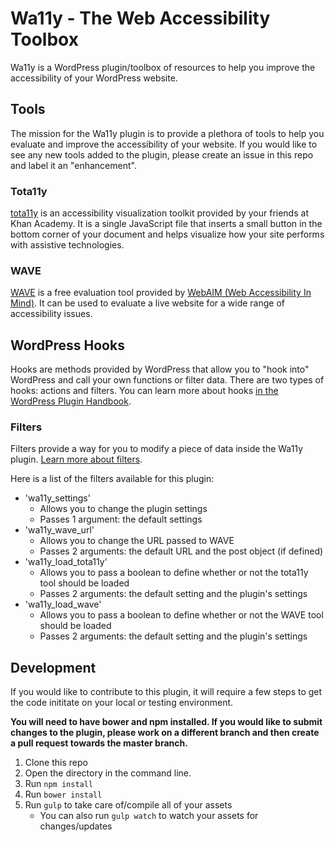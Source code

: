 # Wa11y - The Web Accessibility Toolbox

Wa11y is a WordPress plugin/toolbox of resources to help you improve the accessibility of your WordPress website.

## Tools

The mission for the Wa11y plugin is to provide a plethora of tools to help you evaluate and improve the accessibility of your website. If you would like to see any new tools added to the plugin, please create an issue in this repo and label it an "enhancement".

### Tota11y

[tota11y](http://khan.github.io/tota11y/) is an accessibility visualization toolkit provided by your friends at Khan Academy. It is a single JavaScript file that inserts a small button in the bottom corner of your document and helps visualize how your site performs with assistive technologies.
 
### WAVE

[WAVE](http://wave.webaim.org/) is a free evaluation tool provided by [WebAIM (Web Accessibility In Mind)](http://webaim.org/). It can be used to evaluate a live website for a wide range of accessibility issues.

## WordPress Hooks

Hooks are methods provided by WordPress that allow you to "hook into" WordPress and call your own functions or filter data. There are two types of hooks: actions and filters. You can learn more about hooks [in the WordPress Plugin Handbook](https://developer.wordpress.org/plugins/hooks/).

### Filters

Filters provide a way for you to modify a piece of data inside the Wa11y plugin. [Learn more about filters](https://developer.wordpress.org/plugins/hooks/filters/).

Here is a list of the filters available for this plugin:

* 'wa11y_settings'
    * Allows you to change the plugin settings
    * Passes 1 argument: the default settings
* 'wa11y_wave_url'
    * Allows you to change the URL passed to WAVE
    * Passes 2 arguments: the default URL and the post object (if defined)
* 'wa11y_load_tota11y'
    * Allows you to pass a boolean to define whether or not the tota11y tool should be loaded
    * Passes 2 arguments: the default setting and the plugin's settings
* 'wa11y_load_wave'
    * Allows you to pass a boolean to define whether or not the WAVE tool should be loaded
    * Passes 2 arguments: the default setting and the plugin's settings

## Development

If you would like to contribute to this plugin, it will require a few steps to get the code inititate on your local or testing environment.

**You will need to have bower and npm installed.
If you would like to submit changes to the plugin, please work on a different branch and then create a pull request towards the master branch.**

1. Clone this repo
2. Open the directory in the command line.
3. Run `npm install` 
4. Run `bower install` 
5. Run `gulp` to take care of/compile all of your assets
    * You can also run `gulp watch` to watch your assets for changes/updates